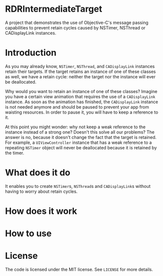 RDRIntermediateTarget
=====================

A project that demonstrates the use of Objective-C's message passing capabilities to prevent retain cycles caused by NSTimer, NSThread or CADisplayLink instances.

# Introduction
As you may already know, `NSTimer`, `NSThread`, and `CADisplayLink` instances retain their targets. If the target retains an instance of one of these classes as well, we have a retain cycle: neither the target nor the instance will ever be deallocated.

Why would you want to retain an instance of one of these classes? Imagine you have a certain view animation that requires the use of a `CADisplayLink` instance. As soon as the animation has finished, the `CADisplayLink` instance is not needed anymore and should be paused to prevent your app from waisting resources. In order to pause it, you will have to keep a reference to it.

At this point you might wonder: why not keep a weak reference to the instance instead of a strong one? Doesn't this solve all our problems? The answer is no, because it doesn't change the fact that the target is retained. For example, a `UIViewController` instance that has a weak reference to a repeating `NSTimer` object will never be deallocated because it is retained by the timer.

# What does it do
It enables you to create `NSTimer`s, `NSThread`s and `CADisplayLink`s without having to worry about retain cycles.

# How does it work


# How to use


# License
The code is licensed under the MIT license. See `LICENSE` for more details.
